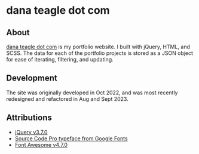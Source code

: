 # dana teagle dot com

## About
[dana teagle dot com](https://danateagle.com/) is my portfolio website. I built with jQuery, HTML, and SCSS. The data for each of the portfolio projects is stored as a JSON object for ease of iterating, filtering, and updating.

## Development
The site was originally developed in Oct 2022, and was most recently redesigned and refactored in Aug and Sept 2023.

## Attributions
- [jQuery v3.7.0](https://jquery.com/)
- [Source Code Pro typeface from Google Fonts](https://fonts.google.com/specimen/Source+Code+Pro)
- [Font Awesome v4.7.0](https://fontawesome.com/v4/icons/)